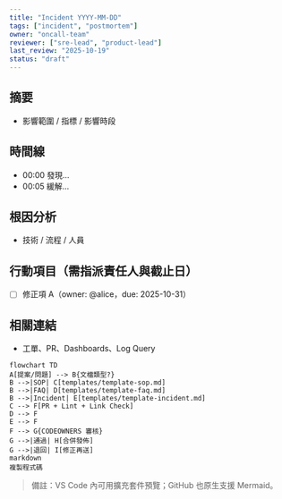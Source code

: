 ```yaml
---
title: "Incident YYYY-MM-DD"
tags: ["incident", "postmortem"]
owner: "oncall-team"
reviewer: ["sre-lead", "product-lead"]
last_review: "2025-10-19"
status: "draft"
---
```


## 摘要
- 影響範圍 / 指標 / 影響時段

## 時間線
- 00:00 發現…
- 00:05 緩解…

## 根因分析
- 技術 / 流程 / 人員

## 行動項目（需指派責任人與截止日）
- [ ] 修正項 A（owner: @alice，due: 2025-10-31）

## 相關連結
- 工單、PR、Dashboards、Log Query


```mermaid
flowchart TD
A[提案/問題] --> B{文檔類型?}
B -->|SOP| C[templates/template-sop.md]
B -->|FAQ| D[templates/template-faq.md]
B -->|Incident| E[templates/template-incident.md]
C --> F[PR + Lint + Link Check]
D --> F
E --> F
F --> G{CODEOWNERS 審核}
G -->|通過| H[合併發佈]
G -->|退回| I[修正再送]
markdown
複製程式碼
```

>備註：VS Code 內可用擴充套件預覽；GitHub 也原生支援 Mermaid。